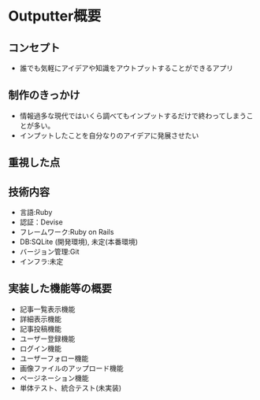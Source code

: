 # Outputter概要

## コンセプト
- 誰でも気軽にアイデアや知識をアウトプットすることができるアプリ

## 制作のきっかけ
- 情報過多な現代ではいくら調べてもインプットするだけで終わってしまうことが多い。
- インプットしたことを自分なりのアイデアに発展させたい

## 重視した点


## 技術内容
- 言語:Ruby
- 認証：Devise
- フレームワーク:Ruby on Rails
- DB:SQLite (開発環境), 未定(本番環境)
- バージョン管理:Git
- インフラ:未定

## 実装した機能等の概要
- 記事一覧表示機能
- 詳細表示機能
- 記事投稿機能
- ユーザー登録機能
- ログイン機能
- ユーザーフォロー機能
- 画像ファイルのアップロード機能
- ページネーション機能
- 単体テスト、統合テスト(未実装)
